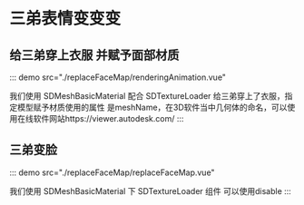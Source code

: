 # 三弟表情变变变

## 给三弟穿上衣服 并赋予面部材质
::: demo src="./replaceFaceMap/renderingAnimation.vue" 

我们使用 SDMeshBasicMaterial 配合 SDTextureLoader 给三弟穿上了衣服，指定模型赋予材质使用的属性 是meshName，在3D软件当中几何体的命名，可以使用在线软件网站https://viewer.autodesk.com/
:::

## 三弟变脸 

::: demo src="./replaceFaceMap/replaceFaceMap.vue" 

我们使用 SDMeshBasicMaterial 下 SDTextureLoader 组件 可以使用disable
:::